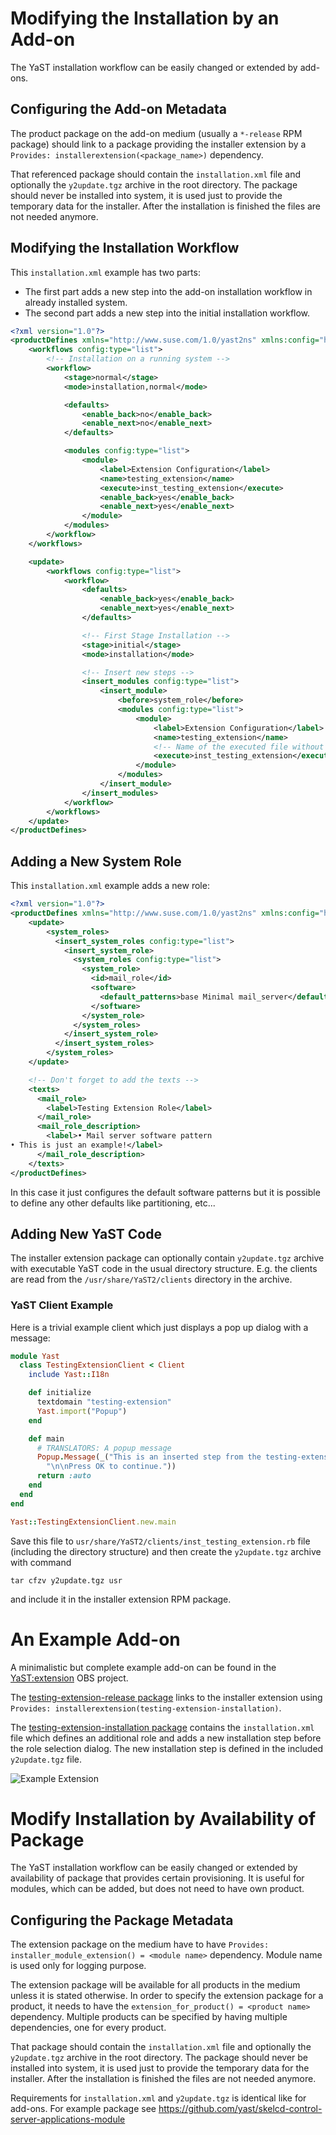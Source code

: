 # Modifying the Installation by an Add-on

The YaST installation workflow can be easily changed or extended by add-ons.

## Configuring the Add-on Metadata

The product package on the add-on medium (usually a `*-release` RPM package)
should link to a package providing the installer extension by a
`Provides: installerextension(<package_name>)` dependency.

That referenced package should contain the `installation.xml` file and optionally
the `y2update.tgz` archive in the root directory. The package should never
be installed into system, it is used just to provide the temporary data for the
installer. After the installation is finished the files are not needed anymore.

## Modifying the Installation Workflow

This `installation.xml` example has two parts:

- The first part adds a new step into the add-on installation workflow in already
  installed system.
- The second part adds a new step into the initial installation workflow.

```xml
<?xml version="1.0"?>
<productDefines xmlns="http://www.suse.com/1.0/yast2ns" xmlns:config="http://www.suse.com/1.0/configns">
    <workflows config:type="list">
        <!-- Installation on a running system -->
        <workflow>
            <stage>normal</stage>
            <mode>installation,normal</mode>

            <defaults>
                <enable_back>no</enable_back>
                <enable_next>no</enable_next>
            </defaults>

            <modules config:type="list">
                <module>
                    <label>Extension Configuration</label>
                    <name>testing_extension</name>
                    <execute>inst_testing_extension</execute>
                    <enable_back>yes</enable_back>
                    <enable_next>yes</enable_next>
                </module>
            </modules>
        </workflow>
    </workflows>

    <update>
        <workflows config:type="list">
            <workflow>
                <defaults>
                    <enable_back>yes</enable_back>
                    <enable_next>yes</enable_next>
                </defaults>

                <!-- First Stage Installation -->
                <stage>initial</stage>
                <mode>installation</mode>

                <!-- Insert new steps -->
                <insert_modules config:type="list">
                    <insert_module>
                        <before>system_role</before>
                        <modules config:type="list">
                            <module>
                                <label>Extension Configuration</label>
                                <name>testing_extension</name>
                                <!-- Name of the executed file without the .rb extension -->
                                <execute>inst_testing_extension</execute>
                            </module>
                        </modules>
                    </insert_module>
                </insert_modules>
            </workflow>
        </workflows>
    </update>
</productDefines>
```

## Adding a New System Role

This `installation.xml` example adds a new role:

```xml
<?xml version="1.0"?>
<productDefines xmlns="http://www.suse.com/1.0/yast2ns" xmlns:config="http://www.suse.com/1.0/configns">
    <update>
        <system_roles>
          <insert_system_roles config:type="list">
            <insert_system_role>
              <system_roles config:type="list">
                <system_role>
                  <id>mail_role</id>
                  <software>
                    <default_patterns>base Minimal mail_server</default_patterns>
                  </software>
                </system_role>
              </system_roles>
            </insert_system_role>
          </insert_system_roles>
        </system_roles>
    </update>

    <!-- Don't forget to add the texts -->
    <texts>
      <mail_role>
        <label>Testing Extension Role</label>
      </mail_role>
      <mail_role_description>
        <label>• Mail server software pattern
• This is just an example!</label>
      </mail_role_description>
    </texts>
</productDefines>
```

In this case it just configures the default software patterns but it is possible
to define any other defaults like partitioning, etc...

## Adding New YaST Code

The installer extension package can optionally contain `y2update.tgz` archive
with executable YaST code in the usual directory structure. E.g. the clients are
read from the `/usr/share/YaST2/clients` directory in the archive.

### YaST Client Example

Here is a trivial example client which just displays a pop up dialog with a message:

```ruby
module Yast
  class TestingExtensionClient < Client
    include Yast::I18n

    def initialize
      textdomain "testing-extension"
      Yast.import("Popup")
    end

    def main
      # TRANSLATORS: A popup message
      Popup.Message(_("This is an inserted step from the testing-extension addon."\
        "\n\nPress OK to continue."))
      return :auto
    end
  end
end

Yast::TestingExtensionClient.new.main
```

Save this file to `usr/share/YaST2/clients/inst_testing_extension.rb` file (including
the directory structure) and then create the `y2update.tgz` archive with command

```
tar cfzv y2update.tgz usr
```

and include it in the installer extension RPM package.

# An Example Add-on

A minimalistic but complete example add-on can be found in the [YaST:extension](
https://build.opensuse.org/project/show/YaST:extension) OBS project.

The [testing-extension-release package](
https://build.opensuse.org/package/show/YaST:extension/testing-extension-release)
links to the installer extension using `Provides:
installerextension(testing-extension-installation)`.

The [testing-extension-installation package](
https://build.opensuse.org/package/show/YaST:extension/testing-extension-installation)
contains the `installation.xml` file which defines an additional role and
adds a new installation step before the role selection dialog. The new installation
step is defined in the included `y2update.tgz` file.

![Example Extension](
https://cloud.githubusercontent.com/assets/907998/24544095/48e4e2d0-1602-11e7-8081-4c35bcf90069.gif)

# Modify Installation by Availability of Package

The YaST installation workflow can be easily changed or extended by availability of package that
provides certain provisioning. It is useful for modules, which can be added, but does not need
to have own product.

## Configuring the Package Metadata

The extension package on the medium have to have
`Provides: installer_module_extension() = <module name>` dependency. Module name is used only
for logging purpose.

The extension package will be available for all products in the medium unless it is stated
otherwise. In order to specify the extension package for a product, it needs to have the
`extension_for_product() = <product name>` dependency. Multiple products can be specified
by having multiple dependencies, one for every product.

That package should contain the `installation.xml` file and optionally
the `y2update.tgz` archive in the root directory. The package should never
be installed into system, it is used just to provide the temporary data for the
installer. After the installation is finished the files are not needed anymore.

Requirements for `installation.xml` and `y2update.tgz` is identical like for add-ons.
For example package see https://github.com/yast/skelcd-control-server-applications-module
